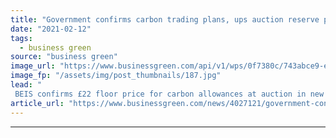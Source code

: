 ```yaml
---
title: "Government confirms carbon trading plans, ups auction reserve price"
date: "2021-02-12"
tags: 
  - business green
source: "business green"
image_url: "https://www.businessgreen.com/api/v1/wps/0f7380c/743abce9-e706-4f4c-a8d6-f30c7a9fb531/4/smoking-chimney-pollution-185x114.jpg"
image_fp: "/assets/img/post_thumbnails/187.jpg"
lead: "
 BEIS confirms £22 floor price for carbon allowances at auction in new domestic emissions trading scheme ..."
article_url: "https://www.businessgreen.com/news/4027121/government-confirms-carbon-trading-plans-ups-auction-reserve-price"
---
```


---
